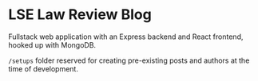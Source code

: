 # LSE Law Review Blog

Fullstack web application with an Express backend and React frontend, hooked up with MongoDB.

```/setups``` folder reserved for creating pre-existing posts and authors at the time of development.